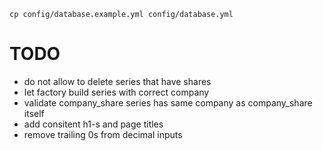     cp config/database.example.yml config/database.yml

# TODO
 - do not allow to delete series that have shares
 - let factory build series with correct company
 - validate company_share series has same company as company_share itself
 - add consitent h1-s and page titles
 - remove trailing 0s from decimal inputs

